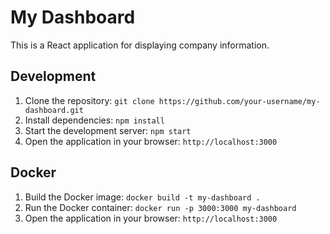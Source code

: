 # My Dashboard

This is a React application for displaying company information.

## Development

1. Clone the repository: `git clone https://github.com/your-username/my-dashboard.git`
2. Install dependencies: `npm install`
3. Start the development server: `npm start`
4. Open the application in your browser: `http://localhost:3000`

## Docker

1. Build the Docker image: `docker build -t my-dashboard .`
2. Run the Docker container: `docker run -p 3000:3000 my-dashboard`
3. Open the application in your browser: `http://localhost:3000`